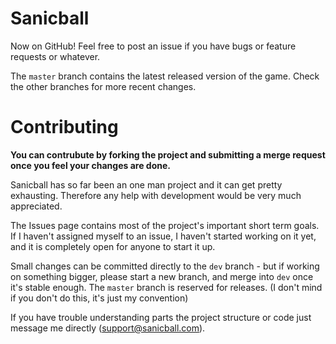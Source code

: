 # Sanicball

Now on GitHub!
Feel free to post an issue if you have bugs or feature requests or whatever.

The `master` branch contains the latest released version of the game. Check the other branches for more recent changes.

# Contributing

**You can contrubute by forking the project and submitting a merge request once you feel your changes are done.**

Sanicball has so far been an one man project and it can get pretty exhausting. Therefore any help with development would be very much appreciated.

The Issues page contains most of the project's important short term goals. If I haven't assigned myself to an issue, I haven't started working on it yet, and it is completely open for anyone to start it up.

Small changes can be committed directly to the `dev` branch - but if working on something bigger, please start a new branch, and merge into `dev` once it's stable enough. The `master` branch is reserved for releases.
(I don't mind if you don't do this, it's just my convention)


If you have trouble understanding parts the project structure or code just message me directly (support@sanicball.com).
